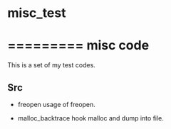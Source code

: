 # misc_test

=========
misc code
=========

This is a set of my test codes.

Src
---
* freopen
  usage of freopen.

* malloc_backtrace
  hook malloc and dump into file.
